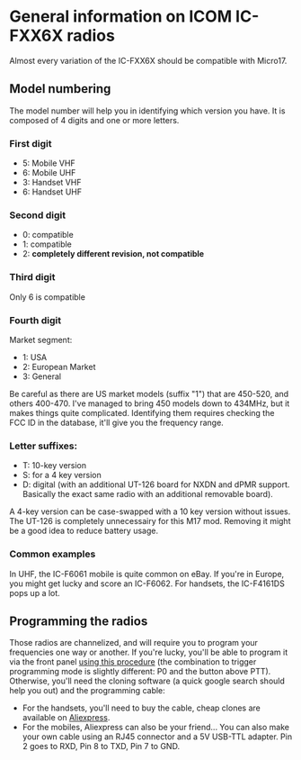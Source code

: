 # General information on ICOM IC-FXX6X radios
Almost every variation of the IC-FXX6X should be compatible with Micro17. 

## Model numbering
The model number will help you in identifying which version you have.
It is composed of 4 digits and one or more letters.
### First digit
* 5: Mobile VHF
* 6: Mobile UHF
* 3: Handset VHF
* 6: Handset UHF
  
### Second digit
* 0: compatible
* 1: compatible
* 2: __completely different revision, not compatible__

### Third digit
Only 6 is compatible

### Fourth digit
Market segment: 
* 1: USA
* 2: European Market
* 3: General
  
Be careful as there are US market models (suffix "1") that are 450-520, and others 400-470. I've managed to bring 450 models down to 434MHz, but it makes things quite complicated. Identifying them requires checking the FCC ID in the database, it'll give you the frequency range. 


### Letter suffixes:
* T: 10-key version
* S: for a 4 key version
* D: digital (with an additional UT-126 board for NXDN and dPMR support. Basically the exact same radio with an additional removable board).
  
A 4-key version can be case-swapped with a 10 key version without issues. The UT-126 is completely unnecessairy for this M17 mod. Removing it might be a good idea to reduce battery usage. 


### Common examples
In UHF, the IC-F6061 mobile is quite common on eBay. If you're in Europe, you might get lucky and score an IC-F6062. For handsets, the IC-F4161DS pops up a lot.

## Programming the radios
Those radios are channelized, and will require you to program your frequencies one way or another. If you're lucky, you'll be able to program it via the front panel [using this procedure](https://sawback.com/wp-content/uploads/2018/11/Icom-Front-Panel-Programming.pdf) (the combination to trigger programming mode is slightly different: P0 and the button above PTT). 
Otherwise, you'll need the cloning software (a quick google search should help you out) and the programming cable:
* For the handsets, you'll need to buy the cable, cheap clones are available on [Aliexpress](https://www.aliexpress.com/item/1005001671445899.html).
* For the mobiles, Aliexpress can also be your friend... You can also make your own cable using an RJ45 connector and a 5V USB-TTL adapter. Pin 2 goes to RXD, Pin 8 to TXD, Pin 7 to GND.
